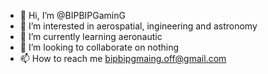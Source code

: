 - 👋 Hi, I’m @BIPBIPGaminG
- 👀 I’m interested in aerospatial, ingineering and astronomy
- 🌱 I’m currently learning aeronautic
- 💞️ I’m looking to collaborate on nothing
- 📫 How to reach me bipbipgmaing.off@gmail.com
